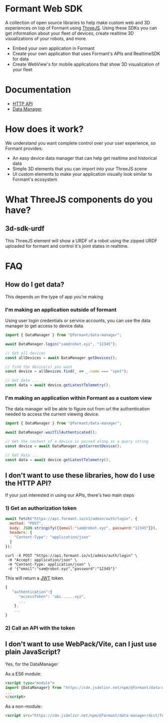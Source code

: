 # Formant Web SDK

A collection of open source libraries to help make custom web and 3D experiences on top of Formant using [ThreeJS](https://threejs.org/). Using these SDKs you can get information about your fleet of devices, create realtime 3D visualizations of your robots, and more.

- Embed your own application in Formant
- Create your own application that uses Formant's APIs and RealtimeSDK for data
- Create WebView's for mobile applications that show 3D visualization of your fleet

# Documentation

- [HTTP API](https://formantio.github.io/web-sdk/docs/api/)
- [Data Manager](https://formantio.github.io/web-sdk/docs/data-manager/)

# How does it work?

We understand you want complete control over your user experience, so Formant provides:

- An easy device data manager that can help get realtime and historical data
- Simple 3D elements that you can import into your ThreeJS scene
- UI custom elements to make your application visually look similar to Formant's ecosystem

# What ThreeJS components do you have?

## 3d-sdk-urdf

This ThreeJS element will show a URDF of a robot using the zipped URDF uploaded for formant and control it's joint states in realtime.

# FAQ

## How do I get data?

This depends on the type of app you're making

### I'm making an application outside of formant

Using user login credentials or service accounts, you can use the data manager to get access to device data.

```javascript
import { DataManager } from "@formant/data-manager";

await DataManager.login("sam@robot.xyz", "12345");

// Get all devices
const allDevices = await DataManager.getDevices();

// find the device(s) you want
const device = allDevices.find(_ => _.name === "spot");

// Get data ...
const data = await device.getLatestTelemetry();
```

### I'm making an application within Formant as a custom view

The data manager will be able to figure out from url the authentication needed to access the current viewing device.

```javascript
import { DataManager } from "@formant/data-manager";

await DataManager.waitTilAuthenticated();

// Get the context of a device is passed along as a query string
const device = await DataManager.getCurrentDevice();

// Get data ...
const data = await device.getLatestTelemetry();
```

## I don't want to use these libraries, how do I use the HTTP API?

If your just interested in using our APIs, there's two main steps

### 1) Get an authorization token

```javascript
await fetch("https://api.formant.io/v1/admin/auth/login", {
  method: "POST",
  body: JSON.stringify({{email:"sam@robot.xyz", password:"12345"}}),
  headers: {
    "Content-Type": "application/json"
  }
});
```

```console
curl -X POST "https://api.formant.io/v1/admin/auth/login" \
 -H "Accept: application/json" \
 -H "Content-Type: application/json" \
 -d '{"email":"sam@robot.xyz","password":"12345"}' 
```

This will return a [JWT](https://jwt.io) token.

```javascript
{
   "authentication":{
      "accessToken": "abc......xyz",
      ...
    },
    ...
}
```

### 2) Call an API with the token

## I don't want to use WebPack/Vite, can I just use plain JavaScript?

Yes, for the DataManager

As a ES6 module:

```html
<script type="module">
import {DataManager} from "https://cdn.jsdelivr.net/npm/@formant/data-manager/dist/formant-data-manager.es6.js"
...
</script>
```

As a non-module:

```html
<script src="https://cdn.jsdelivr.net/npm/@formant/data-manager/dist/formant-data-manager.umd.js"></script>
```



